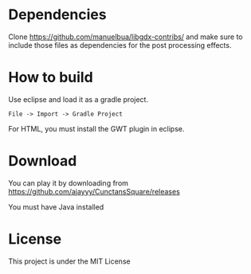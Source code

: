 # Dependencies

Clone https://github.com/manuelbua/libgdx-contribs/ and make sure to include those files as dependencies for the post processing effects.

# How to build

Use eclipse and load it as a gradle project.

`File -> Import -> Gradle Project`

For HTML, you must install the GWT plugin in eclipse.

# Download

You can play it by downloading from https://github.com/ajayyy/CunctansSquare/releases

You must have Java installed

# License

This project is under the MIT License
